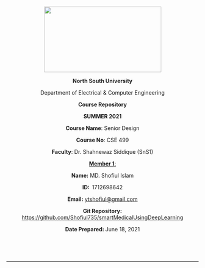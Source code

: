 <p style="text-align: center;">&nbsp;</p>
<p style="text-align: center;">&nbsp;</p>
<p align="center"><strong><img src="https://media.dhakatribune.com/uploads/2016/11/nsulogo.jpg" alt="" width="307" height="172" /></strong></p>



<p align="center"><strong>North South University</strong></p>
<p align="center">Department of Electrical &amp; Computer Engineering</p>
<p align="center"><strong>Course Repository</strong></p>
<p align="center"><strong>SUMMER 2021 </strong></p>


<p align="center"><strong>Course Name</strong>: Senior Design </p>
<p align="center"><strong>Course No</strong>: CSE 499 </p>
<p align="center"><strong>Faculty</strong>: Dr. Shahnewaz Siddique (SnS1)</p>
<p align="center"><strong><u>Member 1</u></strong><u>:</u></p>
<p align="center"><strong>Name</strong><strong>:</strong> MD. Shofiul Islam</p>
<p align="center"><strong>ID</strong><strong>:&nbsp; </strong>1712698642</p>
<p align="center"><strong>Email</strong><strong>:</strong> <a href="mailto:ytshofiul@gmail.com">ytshofiul@gmail.com</a></p>

<p align="center"><strong>Git Repository</strong><strong>: </strong><a href="https://github.com/Shofiul735/smartMedicalUsingDeepLearning">https://github.com/Shofiul735/smartMedicalUsingDeepLearning</a></p>

<p align="center"><strong>Date Prepared</strong><strong>: </strong>June 18, 2021</p>
<p><strong>&nbsp;</strong></p>
<p><strong>&nbsp;</strong></p>


--------------------------------------------------------------------------------------------

